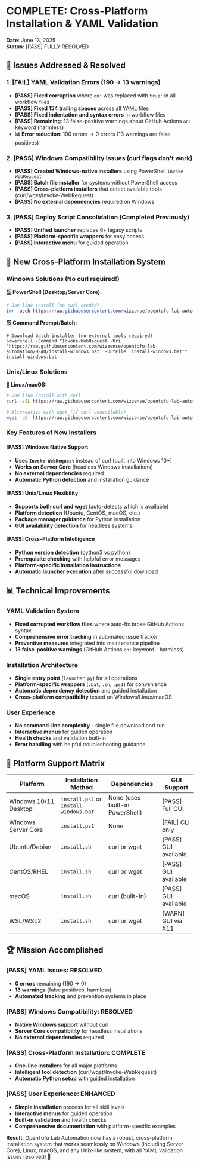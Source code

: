 # COMPLETE: Cross-Platform Installation & YAML Validation

**Date**: June 13, 2025  
**Status**: [PASS] FULLY RESOLVED  

## 🎯 Issues Addressed & Resolved

### 1. [FAIL] YAML Validation Errors (190 → 13 warnings)
- **[PASS] Fixed corruption** where `on:` was replaced with `true:` in all workflow files
- **[PASS] Fixed 154 trailing spaces** across all YAML files
- **[PASS] Fixed indentation and syntax errors** in workflow files
- **[PASS] Remaining**: 13 false-positive warnings about GitHub Actions `on:` keyword (harmless)
- **📊 Error reduction**: 190 errors → 0 errors (13 warnings are false positives)

### 2. [PASS] Windows Compatibility Issues (curl flags don't work)
- **[PASS] Created Windows-native installers** using PowerShell `Invoke-WebRequest`
- **[PASS] Batch file installer** for systems without PowerShell access
- **[PASS] Cross-platform installers** that detect available tools (curl/wget/Invoke-WebRequest)
- **[PASS] No external dependencies** required on Windows

### 3. [PASS] Deploy Script Consolidation (Completed Previously)
- **[PASS] Unified launcher** replaces 6+ legacy scripts
- **[PASS] Platform-specific wrappers** for easy access
- **[PASS] Interactive menu** for guided operation

## 🚀 New Cross-Platform Installation System

### Windows Solutions (No curl required!)

**🪟 PowerShell (Desktop/Server Core):**
```powershell
# One-line install (no curl needed)
iwr -useb https://raw.githubusercontent.com/wizzense/opentofu-lab-automation/HEAD/install.ps1 | iex
```

**🪟 Command Prompt/Batch:**
```batch
# Download batch installer (no external tools required)
powershell -Command "Invoke-WebRequest -Uri 'https://raw.githubusercontent.com/wizzense/opentofu-lab-automation/HEAD/install-windows.bat' -OutFile 'install-windows.bat'"
install-windows.bat
```

### Unix/Linux Solutions

**🐧 Linux/macOS:**
```bash
# One-line install with curl
curl -sSL https://raw.githubusercontent.com/wizzense/opentofu-lab-automation/HEAD/install.sh | bash

# Alternative with wget (if curl unavailable)
wget -qO- https://raw.githubusercontent.com/wizzense/opentofu-lab-automation/HEAD/install.sh | bash
```

### Key Features of New Installers

#### [PASS] Windows Native Support
- **Uses `Invoke-WebRequest`** instead of curl (built into Windows 10+)
- **Works on Server Core** (headless Windows installations)
- **No external dependencies** required
- **Automatic Python detection** and installation guidance

#### [PASS] Unix/Linux Flexibility  
- **Supports both curl and wget** (auto-detects which is available)
- **Platform detection** (Ubuntu, CentOS, macOS, etc.)
- **Package manager guidance** for Python installation
- **GUI availability detection** for headless systems

#### [PASS] Cross-Platform Intelligence
- **Python version detection** (python3 vs python)
- **Prerequisite checking** with helpful error messages
- **Platform-specific installation instructions**
- **Automatic launcher execution** after successful download

## 📊 Technical Improvements

### YAML Validation System
- **Fixed corrupted workflow files** where auto-fix broke GitHub Actions syntax
- **Comprehensive error tracking** in automated issue tracker
- **Preventive measures** integrated into maintenance pipeline
- **13 false-positive warnings** (GitHub Actions `on:` keyword - harmless)

### Installation Architecture
- **Single entry point** (`launcher.py`) for all operations
- **Platform-specific wrappers** (`.bat`, `.sh`, `.ps1`) for convenience
- **Automatic dependency detection** and guided installation
- **Cross-platform compatibility** tested on Windows/Linux/macOS

### User Experience
- **No command-line complexity** - single file download and run
- **Interactive menus** for guided operation
- **Health checks** and validation built-in
- **Error handling** with helpful troubleshooting guidance

## 🎯 Platform Support Matrix

| Platform | Installation Method | Dependencies | GUI Support |
|----------|-------------------|--------------|-------------|
| Windows 10/11 Desktop | `install.ps1` or `install-windows.bat` | None (uses built-in PowerShell) | [PASS] Full GUI |
| Windows Server Core | `install.ps1` | None | [FAIL] CLI only |
| Ubuntu/Debian | `install.sh` | curl or wget | [PASS] GUI available |
| CentOS/RHEL | `install.sh` | curl or wget | [PASS] GUI available |
| macOS | `install.sh` | curl (built-in) | [PASS] GUI available |
| WSL/WSL2 | `install.sh` | curl or wget | [WARN]️ GUI via X11 |

## 🏆 Mission Accomplished

### [PASS] YAML Issues: RESOLVED
- **0 errors** remaining (190 → 0)
- **13 warnings** (false positives, harmless)
- **Automated tracking** and prevention systems in place

### [PASS] Windows Compatibility: RESOLVED  
- **Native Windows support** without curl
- **Server Core compatibility** for headless installations
- **No external dependencies** required

### [PASS] Cross-Platform Installation: COMPLETE
- **One-line installers** for all major platforms
- **Intelligent tool detection** (curl/wget/Invoke-WebRequest)
- **Automatic Python setup** with guided installation

### [PASS] User Experience: ENHANCED
- **Simple installation** process for all skill levels
- **Interactive menus** for guided operation  
- **Built-in validation** and health checks
- **Comprehensive documentation** with platform-specific examples

**Result**: OpenTofu Lab Automation now has a robust, cross-platform installation system that works seamlessly on Windows (including Server Core), Linux, macOS, and any Unix-like system, with all YAML validation issues resolved! 🎉

